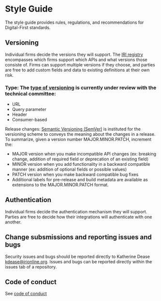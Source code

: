 # Style Guide

The style guide provides rules, regulations, and recommendations for Digital-First standards.

## Versioning

Individual firms decide the versions they will support.
The [IRI registry](#) encompasses which firms support which APIs and what versions those consiste of. Firms can support multiple versions if they choose, and parties are free to add custom fields and data to existing definitions at their own risk.

### Type: The [type of versioning](https://www.postman.com/api-platform/api-versioning/) is currently under review with the technical committee:
- URL
- Query parameter
- Header
- Consumer-based

Release changes: [Semantic Versioning (SemVer)](https://semver.org/) is instituted for the versioning scheme to conveys the meaning about the changes in a release.
To summarize, given a version number MAJOR.MINOR.PATCH, increment the:
- MAJOR version when you make incompatible API changes (ex: breaking change, addition of required field or deprecation of an existing field)
- MINOR version when you add functionality in a backward compatible manner (ex: addition of optional fields or possible values)
- PATCH version when you make backward compatible bug fixes
- Additional labels for pre-release and build metadata are available as extensions to the MAJOR.MINOR.PATCH format.

## Authentication

Individual firms decide the authentication mechanism they will support. Parties are free to decide how their integrations will authenticate with one another.

## Change subsmissions and reporting issues and bugs

Security issues and bugs should be reported directly to Katherine Dease kdease@irionline.org. Issues and bugs can be reported directly within the issues tab of a repository.

## Code of conduct

See [code of conduct](https://github.com/Insured-Retirement-Institute/Style-Guide/blob/main/CODE_OF_CONDUCT.md)
